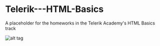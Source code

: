 # Telerik---HTML-Basics
A placeholder for the homeworks in the Telerik Academy's HTML Basics track

![alt tag](http://oi57.tinypic.com/21bt6p2.jpg)
